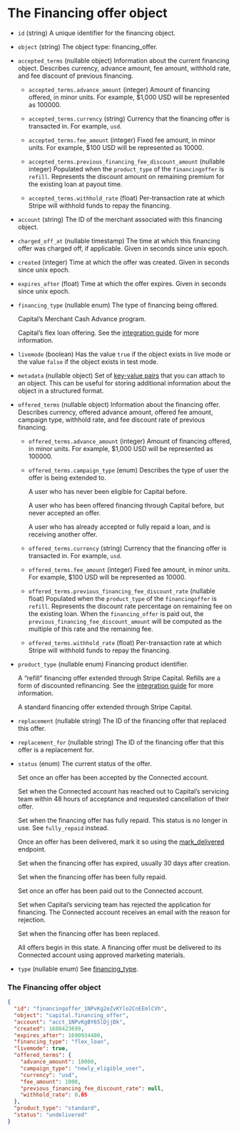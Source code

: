 # The Financing offer object

- `id` (string)
  A unique identifier for the financing object.

- `object` (string)
  The object type: financing_offer.

- `accepted_terms` (nullable object)
  Information about the current financing object. Describes currency, advance amount,
  fee amount, withhold rate, and fee discount of previous financing.

  - `accepted_terms.advance_amount` (integer)
    Amount of financing offered, in minor units. For example, $1,000 USD will be represented as 100000.

  - `accepted_terms.currency` (string)
    Currency that the financing offer is transacted in. For example, `usd`.

  - `accepted_terms.fee_amount` (integer)
    Fixed fee amount, in minor units. For example, $100 USD will be represented as 10000.

  - `accepted_terms.previous_financing_fee_discount_amount` (nullable integer)
    Populated when the `product_type` of the `financingoffer` is `refill`.
    Represents the discount amount on remaining premium for the existing loan at payout time.

  - `accepted_terms.withhold_rate` (float)
    Per-transaction rate at which Stripe will withhold funds to repay the financing.

- `account` (string)
  The ID of the merchant associated with this financing object.

- `charged_off_at` (nullable timestamp)
  The time at which this financing offer was charged off, if applicable. Given in seconds since unix epoch.

- `created` (integer)
  Time at which the offer was created. Given in seconds since unix epoch.

- `expires_after` (float)
  Time at which the offer expires. Given in seconds since unix epoch.

- `financing_type` (nullable enum)
  The type of financing being offered.

  Capital’s Merchant Cash Advance program.

  Capital’s flex loan offering. See the [integration guide](https://docs.stripe.com/docs/capital/platforms.md) for more information.

- `livemode` (boolean)
  Has the value `true` if the object exists in live mode or the value `false` if the object exists in test mode.

- `metadata` (nullable object)
  Set of [key-value pairs](https://docs.stripe.com/docs/api/metadata.md) that you can attach to an object. This can be useful for storing additional information about the object in a structured format.

- `offered_terms` (nullable object)
  Information about the financing offer. Describes currency, offered advance amount,
  offered fee amount, campaign type, withhold rate, and fee discount rate of previous
  financing.

  - `offered_terms.advance_amount` (integer)
    Amount of financing offered, in minor units. For example, $1,000 USD will be represented as 100000.

  - `offered_terms.campaign_type` (enum)
    Describes the type of user the offer is being extended to.

    A user who has never been eligible for Capital before.

    A user who has been offered financing through Capital before, but never accepted an offer.

    A user who has already accepted or fully repaid a loan, and is receiving another offer.

  - `offered_terms.currency` (string)
    Currency that the financing offer is transacted in. For example, `usd`.

  - `offered_terms.fee_amount` (integer)
    Fixed fee amount, in minor units. For example, $100 USD will be represented as 10000.

  - `offered_terms.previous_financing_fee_discount_rate` (nullable float)
    Populated when the `product_type` of the `financingoffer` is `refill`.
    Represents the discount rate percentage on remaining fee on the existing loan. When the `financing_offer`
    is paid out, the `previous_financing_fee_discount_amount` will be computed as the multiple of this rate
    and the remaining fee.

  - `offered_terms.withhold_rate` (float)
    Per-transaction rate at which Stripe will withhold funds to repay the financing.

- `product_type` (nullable enum)
  Financing product identifier.

  A “refill” financing offer extended through Stripe Capital. Refills are a form of discounted refinancing. See
  the [integration guide](https://docs.stripe.com/docs/capital/platforms.md#refills) for more information.

  A standard financing offer extended through Stripe Capital.

- `replacement` (nullable string)
  The ID of the financing offer that replaced this offer.

- `replacement_for` (nullable string)
  The ID of the financing offer that this offer is a replacement for.

- `status` (enum)
  The current status of the offer.

  Set once an offer has been accepted by the Connected account.

  Set when the Connected account has reached out to Capital’s servicing team within 48 hours of acceptance and requested cancellation of their offer.

  Set when the financing offer has fully repaid. This status is no longer in use. See `fully_repaid` instead.

  Once an offer has been delivered, mark it so using the [mark_delivered](https://docs.stripe.com/docs/api/capital/financing_offers/mark_delivered.md) endpoint.

  Set when the financing offer has expired, usually 30 days after creation.

  Set when the financing offer has been fully repaid.

  Set once an offer has been paid out to the Connected account.

  Set when Capital’s servicing team has rejected the application for financing. The Connected account receives an
  email with the reason for rejection.

  Set when the financing offer has been replaced.

  All offers begin in this state. A financing offer must be delivered to its Connected account using approved
  marketing materials.

- `type` (nullable enum)
  See [financing_type](https://docs.stripe.com/docs/api/capital/connect_financing_object.md#financing_offer_object-financing_type).

### The Financing offer object

```json
{
  "id": "financingoffer_1NPvKg2eZvKYlo2CnEEmlCVh",
  "object": "capital.financing_offer",
  "account": "acct_1NPvKgBY65lDjjDk",
  "created": 1688423699,
  "expires_after": 1690934400,
  "financing_type": "flex_loan",
  "livemode": true,
  "offered_terms": {
    "advance_amount": 10000,
    "campaign_type": "newly_eligible_user",
    "currency": "usd",
    "fee_amount": 1000,
    "previous_financing_fee_discount_rate": null,
    "withhold_rate": 0.05
  },
  "product_type": "standard",
  "status": "undelivered"
}
```